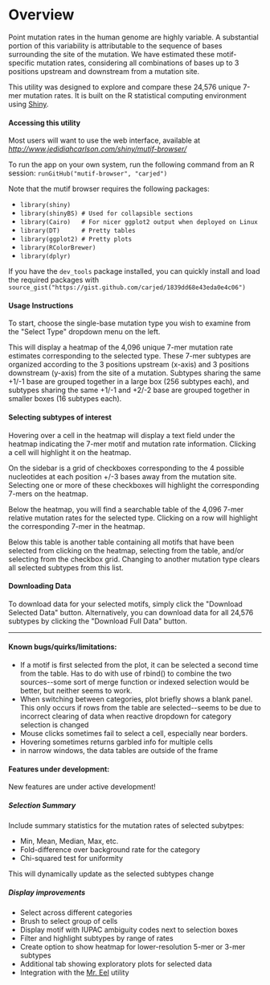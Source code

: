 # Overview
Point mutation rates in the human genome are highly variable. A substantial portion of this variability is attributable to the sequence of bases surrounding the site of the mutation. We have estimated these motif-specific mutation rates, considering all combinations of bases up to 3 positions upstream and downstream from a mutation site.

This utility was designed to explore and compare these 24,576 unique 7-mer mutation rates. It is built on the R statistical computing environment using [Shiny](http://shiny.rstudio.com/).

<!-- If you use mutif in your research, please cite the following paper:

*citation goes here* -->

#### Accessing this utility
Most users will want to use the web interface, available at *http://www.jedidiahcarlson.com/shiny/mutif-browser/*

To run the app on your own system, run the following command from an R session:
`runGitHub("mutif-browser", "carjed")`

Note that the mutif browser requires the following packages:

* `library(shiny)`
* `library(shinyBS) # Used for collapsible sections`
* `library(Cairo)   # For nicer ggplot2 output when deployed on Linux`
* `library(DT)      # Pretty tables`
* `library(ggplot2) # Pretty plots`
* `library(RColorBrewer)`
* `library(dplyr)`

If you have the `dev_tools` package installed, you can quickly install and load the required packages with  `source_gist("https://gist.github.com/carjed/1839dd68e43eda0e4c06")`

#### Usage Instructions
To start, choose the single-base mutation type you wish to examine from the "Select Type" dropdown menu on the left.

This will display a heatmap of the 4,096 unique 7-mer mutation rate estimates corresponding to the selected type. These 7-mer subtypes are organized according to the 3 positions upstream (x-axis) and 3 positions downstream (y-axis) from the site of a mutation. Subtypes sharing the same +1/-1 base are grouped together in a large box (256 subtypes each), and subtypes sharing the same +1/-1 and +2/-2 base are grouped together in smaller boxes (16 subtypes each).

#### Selecting subtypes of interest
Hovering over a cell in the heatmap will display a text field under the heatmap indicating the 7-mer motif and mutation rate information. Clicking a cell will highlight it on the heatmap.

On the sidebar is a grid of checkboxes corresponding to the 4 possible nucleotides at each position +/-3 bases away from the mutation site. Selecting one or more of these checkboxes will highlight the corresponding 7-mers on the heatmap.

Below the heatmap, you will find a searchable table of the 4,096 7-mer relative mutation rates for the selected type. Clicking on a row will highlight the corresponding 7-mer in the heatmap.

Below this table is another table containing all motifs that have been selected from clicking on the heatmap, selecting from the table, and/or selecting from the checkbox grid. Changing to another mutation type clears all selected subtypes from this list.

#### Downloading Data
To download data for your selected motifs, simply click the "Download Selected Data" button.  Alternatively, you can download data for all 24,576 subtypes by clicking the "Download Full Data" button.

----
#### Known bugs/quirks/limitations:
* If a motif is first selected from the plot, it can be selected a second time from the table. Has to do with use of rbind() to combine the two sources--some sort of merge function or indexed selection would be better, but neither seems to work.
* When switching between categories, plot briefly shows a blank panel. This only occurs if rows from the table are selected--seems to be due to incorrect clearing of data when reactive dropdown for category selection is changed
* Mouse clicks sometimes fail to select a cell, especially near borders.
* Hovering sometimes returns garbled info for multiple cells
* in narrow windows, the data tables are outside of the frame

#### Features under development:

New features are under active development!

##### Selection Summary
Include summary statistics for the mutation rates of selected subytpes:
* Min, Mean, Median, Max, etc.
* Fold-difference over background rate for the category
* Chi-squared test for uniformity

This will dynamically update as the selected subtypes change

##### Display improvements
* Select across different categories
* Brush to select group of cells
* Display motif with IUPAC ambiguity codes next to selection boxes
* Filter and highlight subtypes by range of rates
* Create option to show heatmap for lower-resolution 5-mer or 3-mer subtypes
* Additional tab showing exploratory plots for selected data
* Integration with the [Mr. Eel](www.jedidiahcarlson.com/mr-eel/) utility
